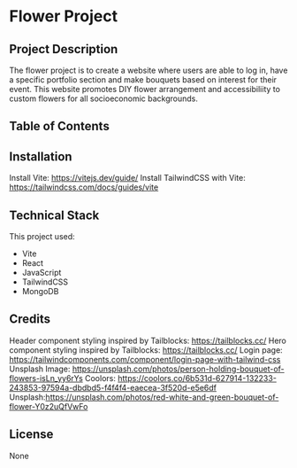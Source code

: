# Flower Project

## Project Description

The flower project is to create a website where users are able to log in, have a specific portfolio section and make bouquets based on interest for their event. This website promotes DIY flower arrangement and accessibiliity to custom flowers for all socioeconomic backgrounds.

## Table of Contents

## Installation

Install Vite: https://vitejs.dev/guide/
Install TailwindCSS with Vite: https://tailwindcss.com/docs/guides/vite

## Technical Stack

This project used:

- Vite
- React
- JavaScript
- TailwindCSS
- MongoDB

## Credits

Header component styling inspired by Tailblocks: https://tailblocks.cc/
Hero component styling inspired by Tailblocks: https://tailblocks.cc/
Login page: https://tailwindcomponents.com/component/login-page-with-tailwind-css
Unsplash Image: https://unsplash.com/photos/person-holding-bouquet-of-flowers-isLn_yy6rYs
Coolors: https://coolors.co/6b531d-627914-132233-243853-97594a-dbdbd5-f4f4f4-eaecea-3f520d-e5e6df
Unsplash:https://unsplash.com/photos/red-white-and-green-bouquet-of-flower-Y0z2uQfVwFo

## License

None
